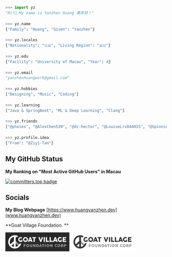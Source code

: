 ```python
>>> import yz
"Hi!👋 My name is Yanzhen Huang 黄彦祯！"

>>> yz.name
{"Family": "Huang", "Given": "Yanzhen"}

>>> yz.locales
{"Nationality": "🇨🇳", "Living Region": "🇲🇴"}

>>> yz.edu
{"Facility": "University of Macau", "Year": 4}

>>> yz.email
"yanzhenhuangwork@gmail.com"

>>> yz.hobbies
["Designing", "Music", "Coding"]

>>> yz.learning
["Java & SpringBoot", "ML & Deep Learning", "Clang"]

>>> yz.friends
["@phoiex", "@AlexChen539", "@dc-hector", "@LouiseLrx844015", "@SpinningMai"]

>>> yz.profile.idea
{"From": "@Ziy1-Tan"}
```
## My GitHub Status

**My Ranking on "Most Active GitHub Users" in Macau**

[![committers.top badge](https://user-badge.committers.top/macau/YanzhenHuang.svg)](https://user-badge.committers.top/macau/YanzhenHuang)

## Socials
**My Blog Webpage**
[https://www.huangyanzhen.dev](www.huangyanzhen.dev)

**Goat Village Foundation. **

<img src="assets/Goat_Village_Dark.png" alt="drawing" style="width:200px;"/> <img src="assets/Goat_Village_Light.png" alt="drawing" style="width:200px;"/>


